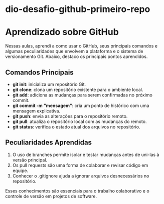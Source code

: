 # dio-desafio-github-primeiro-repo

# Aprendizado sobre GitHub
Nessas aulas, aprendi a como usar o GitHub, seus principais comandos e algumas peculiaridades que envolvem a plataforma e o sistema de versionamento Git. Abaixo, destaco os principais pontos aprendidos.

## Comandos Principais
- **git init**: inicializa um repositório Git.
- **git clone**: clona um repositório existente para o ambiente local.
- **git add**: adiciona as mudanças para serem confirmadas no próximo commit.
- **git commit -m "mensagem"**: cria um ponto de histórico com uma mensagem explicativa.
- **git push**: envia as alterações para o repositório remoto.
- **git pull**: atualiza o repositório local com as mudanças do remoto.
- **git status**: verifica o estado atual dos arquivos no repositório.

## Peculiaridades Aprendidas
1. O uso de branches permite isolar e testar mudanças antes de uni-las à versão principal.
2. Os pull requests são uma forma de colaborar e revisar código em equipe.
3. Conhecer o .gitignore ajuda a ignorar arquivos desnecessários no repositório.

Esses conhecimentos são essenciais para o trabalho colaborativo e o controle de versão em projetos de software.
 

